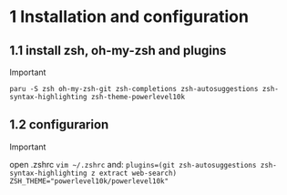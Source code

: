 # 1 Installation and configuration
## 1.1 install zsh, oh-my-zsh and plugins
> [!important]
> ```
> paru -S zsh oh-my-zsh-git zsh-completions zsh-autosuggestions zsh-syntax-highlighting zsh-theme-powerlevel10k
> ```
## 1.2 configurarion
> [!important]
> open .zshrc `vim ~/.zshrc` and:
> `plugins=(git zsh-autosuggestions zsh-syntax-highlighting z extract web-search)`
> `ZSH_THEME="powerlevel10k/powerlevel10k"`